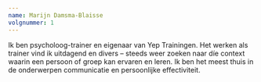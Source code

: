 ```yaml
---
name: Marijn Damsma-Blaisse
volgnummer: 1
---
```

Ik ben psycholoog-trainer en eigenaar van Yep Trainingen. Het werken als trainer vind ik uitdagend en divers – steeds weer zoeken naar díe context waarin een persoon of groep kan ervaren en leren. Ik ben het meest thuis in de onderwerpen communicatie en persoonlijke effectiviteit.